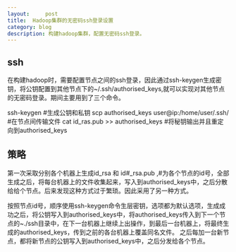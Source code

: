 ```yaml
---
layout:     post
title:  Hadoop集群的无密码ssh登录设置  
category: blog
description: 构建hadoop集群，配置无密码ssh登录。
---
```

## ssh

在构建hadoop时，需要配置节点之间的ssh登录，因此通过ssh-keygen生成密钥，将公钥配置到其他节点下的\~/.ssh/authorised\_keys,就可以实现对其他节点的无密码登录。期间主要用到了三个命令。


ssh-keygen    #生成公钥和私钥
scp authorised_keys user@ip:/home/user/.ssh/  #在节点间传输文件
cat id_ras.pub \>\> authorised_keys   #将秘钥输出并且重定向到authorised_keys


## 策略

第一次采取分别各个机器上生成id\_rsa 和 id\#\_rsa.pub ,#为各个节点的id号，全部生成之后，将每台机器上的文件收集起来，写入到authorised\_keys中，之后分散给给个节点。后来发现这种方式过于繁琐。因此采用了另一种方式。


按照节点id号，顺序使用ssh-keygen命令生层密钥，选项都为默认选项，生成成功之后，将公钥写入到authorised\_keys中，将authorised\_keys传入到下一个节点的\~./ssh目录中，在下一台机器上继续上出操作，到最后一台机器上，将最终生成的authorised\_keys，传到之前的各台机器上覆盖同名文件。
之后每加一台新节点，都将新节点的公钥写入到authorised\_keys中，之后分发给各个节点。